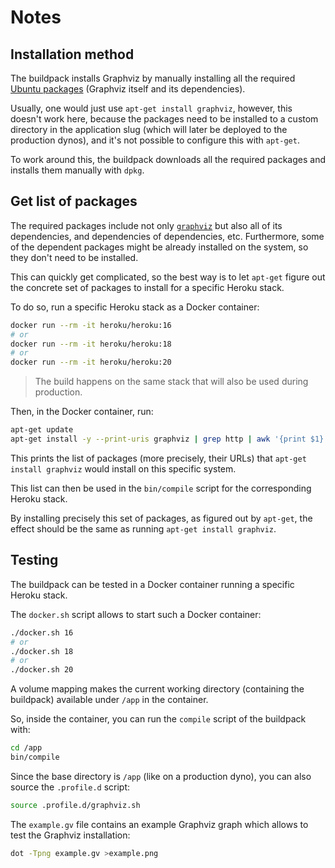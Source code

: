 # Notes

## Installation method

The buildpack installs Graphviz by manually installing all the required [Ubuntu packages](https://packages.ubuntu.com) (Graphviz itself and its dependencies).

Usually, one would just use `apt-get install graphviz`, however, this doesn't work here, because the packages need to be installed to a custom directory in the application slug (which will later be deployed to the production dynos), and it's not possible to configure this with `apt-get`.

To work around this, the buildpack downloads all the required packages and installs them manually with `dpkg`.

## Get list of packages

The required packages include not only [`graphviz`](https://packages.ubuntu.com/bionic/graphviz) but also all of its dependencies, and dependencies of dependencies, etc. Furthermore, some of the dependent packages might be already installed on the system, so they don't need to be installed.

This can quickly get complicated, so the best way is to let `apt-get` figure out the concrete set of packages to install for a specific Heroku stack.

To do so, run a specific Heroku stack as a Docker container:

```bash
docker run --rm -it heroku/heroku:16
# or
docker run --rm -it heroku/heroku:18
# or
docker run --rm -it heroku/heroku:20
```

> The build happens on the same stack that will also be used during production.

Then, in the Docker container, run:

```bash
apt-get update
apt-get install -y --print-uris graphviz | grep http | awk '{print $1}' | tr -d "'"
```

This prints the list of packages (more precisely, their URLs) that `apt-get install graphviz` would install on this specific system.

This list can then be used in the `bin/compile` script for the corresponding Heroku stack.

By installing precisely this set of packages, as figured out by `apt-get`, the effect should be the same as running `apt-get install graphviz`.

## Testing

The buildpack can be tested in a Docker container running a specific Heroku stack.

The `docker.sh` script allows to start such a Docker container:

```bash
./docker.sh 16
# or
./docker.sh 18
# or
./docker.sh 20
```

A volume mapping makes the current working directory (containing the buildpack) available under `/app` in the container.

So, inside the container, you can run the `compile` script of the buildpack with:

```bash
cd /app
bin/compile
```

Since the base directory is `/app` (like on a production dyno), you can also source the `.profile.d` script:

```bash
source .profile.d/graphviz.sh
```

The `example.gv` file contains an example Graphviz graph which allows to test the Graphviz installation:

```bash
dot -Tpng example.gv >example.png
```

